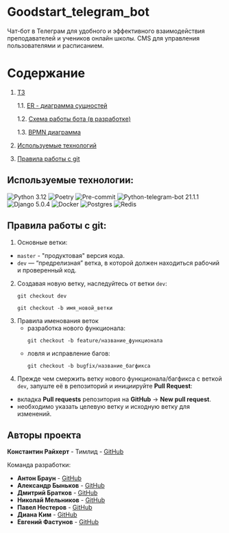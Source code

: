 # Goodstart_telegram_bot

Чат-бот в Телеграм для удобного и эффективного взаимодействия преподавателей и учеников онлайн школы.
CMS для управления пользователями и расписанием.

# Содержание

1. [ТЗ](https://docs.google.com/document/d/1VUSzwJ_7xS27LN53y2hdO5wPQ6rMDnPr/edit)

   1.1. [ER - диаграмма сущностей](docs/Goodstart%20ER%20diagram.jpg)

   1.2. [Схема работы бота (в разработке)](https://miro.com/app/board/uXjVKTz7zLw=/)

   1.3. [BPMN диаграмма](docs/bpmn/registration.jpg)

2. [Используемые технологий](#technologies-project)

3. [Правила работы с git](#git)

## Используемые технологии<a id="technologies-project"></a>:

![Python 3.12](https://img.shields.io/badge/Python-3.12-brightgreen.svg?style=flat&logo=python&logoColor=white)
![Poetry](https://img.shields.io/badge/Poetry-brightgreen.svg?style=flat&logo=poetry&logoColor=white&color=blue)
![Pre-commit](https://img.shields.io/badge/pre--commit-brightgreen.svg?style=flat&logo=pre-commit&logoColor=white&color=blue)
![Python-telegram-bot 21.1.1](https://img.shields.io/badge/python--telegram--bot-21.1.1-brightgreen.svg?style=flat&logo=python&logoColor=white)
![Django 5.0.4](https://img.shields.io/badge/Django-5.0.4-brightgreen.svg?style=flat&logo=django&logoColor=white)
![Docker](https://img.shields.io/badge/Docker-brightgreen.svg?style=flat&logo=docker&logoColor=white&color=blue)
![Postgres](https://img.shields.io/badge/Postgres-brightgreen.svg?style=flat&logo=postgresql&logoColor=white&color=blue)
![Redis](https://img.shields.io/badge/Redis-brightgreen.svg?style=flat&logo=redis&logoColor=white&color=blue)


## Правила работы с git<a id="git"></a>:

1. Основные ветки:
- `master` - "продуктовая" версия кода.
- `dev` — “предрелизная” ветка, в которой должен находиться рабочий и проверенный код.
2. Создавая новую ветку, наследуйтесь от ветки `dev`:
    ```
    git checkout dev
    ```
    ```
    git checkout -b имя_новой_ветки
    ```
3. Правила именования веток
   - разработка нового функционала:
     ```
     git checkout -b feature/название_функционала
     ```
   - ловля и исправление багов:
     ```
     git checkout -b bugfix/название_багфикса
     ```
4. Прежде чем смержить ветку нового функционала/багфикса
с веткой `dev`, запуште её в репозиторий и инициируйте <b>Pull Request</b>:
- вкладка <b>Pull requests</b> репозитория на <b>GitHub</b> -> <b>New pull request</b>.
- необходимо указать целевую ветку и исходную ветку для изменений.

## Авторы проекта

**Константин Райхерт** - Тимлид - [GitHub](https://github.com/KonstantinRaikhert)

Команда разработки:
- **Антон Браун** - [GitHub](https://github.com/merkme)
- **Александр Быньков** - [GitHub](https://github.com/BIXBER)
- **Дмитрий Братков** - [GitHub](https://github.com/dbratkov)
- **Николай Мельников** - [GitHub](https://github.com/mitsushidu)
- **Павел Нестеров** - [GitHub](https://github.com/nesterovv89)
- **Диана Ким** - [GitHub](https://github.com/DianaKim9319)
- **Евгений Фастунов** - [GitHub](https://github.com/evgeny-fastunov)
